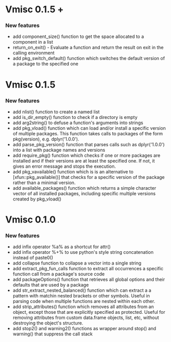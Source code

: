 # Vmisc 0.1.5 +

### New features
* add component_size() function to get the space allocated to a component in a list 
* return_on_exit() - Evaluate a function and return the result on exit in the calling environment
* add pkg_switch_default() function which switches the default version of a package to the specified one

# Vmisc 0.1.5

### New features
* add nlist() function to create a named list
* add is_dir_empty() function to check if a directory is empty
* add arg2string() to defuse a function's arguments into strings
* add pkg_vload() function which can load and/or install a specific version of multiple packages. This function takes calls to packages of the form pkg(version), e.g. dplyr('1.0.0').
* add parse_pkg_version() function that parses calls such as dplyr('1.0.0') into a list with package names and versions
* add require_pkg() function which checks if one or more packages are installed and if their versions are at least the specified one. If not, it gives an error message and stops the execution.
* add pkg_vavailable() function which is is an alternative to [xfun::pkg_available()] that checks for a specific version of the package rather than a minimal version. 
* add available_packages() function which returns a simple character vector of all installed packages, including specific multiple versions created by pkg_vload()

# Vmisc 0.1.0

### New features
* add infix operator %a% as a shortcut for attr()
* add infix operator %+% to use python's style string concatenation instead of paste0()
* add collapse function to collapse a vector into a single string
* add extract_pkg_fun_calls function to extract all occurrences a specific function call from a package's source code
* add packageOptions() function that retrieves all global options and their defaults that are used by a package
* add str_extract_nested_balanced() function which can extract a a pattern with matchin nested brackets or other symbols. Useful in parsing code when multiple functions are nested within each other.
* add strip_attributes() function which removes all attributes from an object, except those that are explicitly specified as protected. Useful for removing attributes from custom data.frame objects, list, etc, without destroying the object's structure.
* add stop2() and warning2() functions as wrapper around stop() and warning() that suppress the call stack
